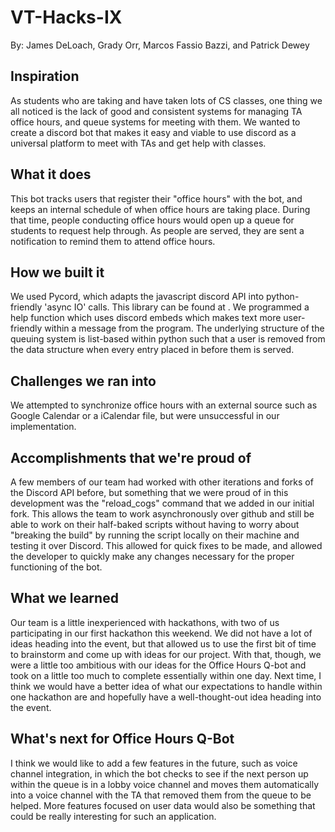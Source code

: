 # VT-Hacks-IX

By: James DeLoach, Grady Orr, Marcos Fassio Bazzi, and Patrick Dewey

## Inspiration
As students who are taking and have taken lots of CS classes, one thing we all noticed is the lack of good and consistent systems for managing TA office hours, and queue systems for meeting with them. We wanted to create a discord bot that makes it easy and viable to use discord as a universal platform to meet with TAs and get help with classes.
## What it does
This bot tracks users that register their "office hours" with the bot, and keeps an internal schedule of when office hours are taking place. During that time, people conducting office hours would open up a queue for students to request help through. As people are served, they are sent a notification to remind them to attend office hours.
## How we built it
We used Pycord, which adapts the javascript discord API into python-friendly 'async IO' calls. This library can be found at . We programmed a help function which uses discord embeds which makes text more user-friendly within a message from the program. The underlying structure of the queuing system is list-based within python such that a user is removed from the data structure when every entry placed in before them is served.
## Challenges we ran into
We attempted to synchronize office hours with an external source such as Google Calendar or a iCalendar file, but were unsuccessful in our implementation. 
## Accomplishments that we're proud of
A few members of our team had worked with other iterations and forks of the Discord API before, but something that we were proud of in this development was the "reload_cogs" command that we added in our initial fork. This allows the team to work asynchronously over github and still be able to work on their half-baked scripts without having to worry about "breaking the build" by running the script locally on their machine and testing it over Discord. This allowed for quick fixes to be made, and allowed the developer to quickly make any changes necessary for the proper functioning of the bot.
## What we learned
Our team is a little inexperienced with hackathons, with two of us participating in our first hackathon this weekend. We did not have a lot of ideas heading into the event, but that allowed us to use the first bit of time to brainstorm and come up with ideas for our project. With that, though, we were a little too ambitious with our ideas for the Office Hours Q-bot and took on a little too much to complete essentially within one day. Next time, I think we would have a better idea of what our expectations to handle within one hackathon are and hopefully have a well-thought-out idea heading into the event.
## What's next for Office Hours Q-Bot
I think we would like to add a few features in the future, such as voice channel integration, in which the bot checks to see if the next person up within the queue is in a lobby voice channel and moves them automatically into a voice channel with the TA that removed them from the queue to be helped. More features focused on user data would also be something that could be really interesting for such an application.